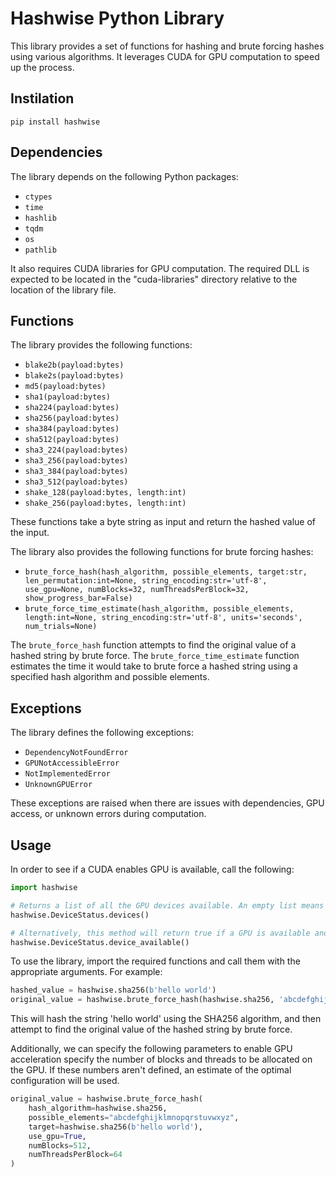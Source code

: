 # Hashwise Python Library

This library provides a set of functions for hashing and brute forcing hashes using various algorithms. It leverages CUDA for GPU computation to speed up the process.

## Instilation
`pip install hashwise`

## Dependencies

The library depends on the following Python packages:

- `ctypes`
- `time`
- `hashlib`
- `tqdm`
- `os`
- `pathlib`

It also requires CUDA libraries for GPU computation. The required DLL is expected to be located in the "cuda-libraries" directory relative to the location of the library file.

## Functions

The library provides the following functions:

- `blake2b(payload:bytes)`
- `blake2s(payload:bytes)`
- `md5(payload:bytes)`
- `sha1(payload:bytes)`
- `sha224(payload:bytes)`
- `sha256(payload:bytes)`
- `sha384(payload:bytes)`
- `sha512(payload:bytes)`
- `sha3_224(payload:bytes)`
- `sha3_256(payload:bytes)`
- `sha3_384(payload:bytes)`
- `sha3_512(payload:bytes)`
- `shake_128(payload:bytes, length:int)`
- `shake_256(payload:bytes, length:int)`

These functions take a byte string as input and return the hashed value of the input.

The library also provides the following functions for brute forcing hashes:

- `brute_force_hash(hash_algorithm, possible_elements, target:str, len_permutation:int=None, string_encoding:str='utf-8', use_gpu=None, numBlocks=32, numThreadsPerBlock=32, show_progress_bar=False)`
- `brute_force_time_estimate(hash_algorithm, possible_elements, length:int=None, string_encoding:str='utf-8', units='seconds', num_trials=None)`

The `brute_force_hash` function attempts to find the original value of a hashed string by brute force. The `brute_force_time_estimate` function estimates the time it would take to brute force a hashed string using a specified hash algorithm and possible elements.

## Exceptions

The library defines the following exceptions:

- `DependencyNotFoundError`
- `GPUNotAccessibleError`
- `NotImplementedError`
- `UnknownGPUError`

These exceptions are raised when there are issues with dependencies, GPU access, or unknown errors during computation.

## Usage

In order to see if a CUDA enables GPU is available, call the following:

```python
import hashwise

# Returns a list of all the GPU devices available. An empty list means that no GPUs were found.
hashwise.DeviceStatus.devices()

# Alternatively, this method will return true if a GPU is available and false if otherwise.
hashwise.DeviceStatus.device_available()
```

To use the library, import the required functions and call them with the appropriate arguments. For example:

```python
hashed_value = hashwise.sha256(b'hello world')
original_value = hashwise.brute_force_hash(hashwise.sha256, 'abcdefghijklmnopqrstuvwxyz', hashed_value)
```
This will hash the string 'hello world' using the SHA256 algorithm, and then attempt to find the original value of the hashed string by brute force.

Additionally, we can specify the following parameters to enable GPU acceleration specify the number of blocks and threads to be allocated on the GPU. If these numbers aren't defined, an estimate of the optimal configuration will be used.
```python
original_value = hashwise.brute_force_hash(
    hash_algorithm=hashwise.sha256,
    possible_elements="abcdefghijklmnopqrstuvwxyz",
    target=hashwise.sha256(b'hello world'),
    use_gpu=True,
    numBlocks=512,
    numThreadsPerBlock=64
)
```

